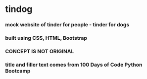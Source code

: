 # tindog

### mock website of tinder for people - tinder for dogs

### built using CSS, HTML, Bootstrap

### CONCEPT IS NOT ORIGINAL
### title and filler text comes from 100 Days of Code Python Bootcamp
